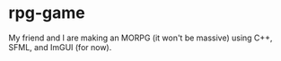 # rpg-game
My friend and I are making an MORPG (it won't be massive) using C++, SFML, and ImGUI (for now). 
